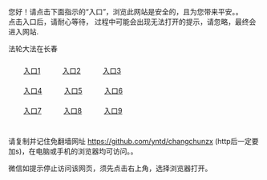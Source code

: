 您好！请点击下面指示的“入口”，浏览此网站是安全的，且为您带来平安。。 <br/>
点击入口后，请耐心等待， 过程中可能会出现无法打开的提示，请忽略，最终会进入网站. </br>

法轮大法在长春<br/>
<div style="padding:10px"><a style="margin:20px" target="_blank" href="https://d10m03y2x2uv4c.cloudfront.net/2Qpsp?rupcfl" id="ccLink1" rel="nofollow">入口1</a> <a target="_blank" style="margin:20px" href="https://d2p8jcjltkgzuh.cloudfront.net/2Qpsp?nntknhg" id="ccLink2" rel="nofollow">入口2</a> <a style="margin:20px" target="_blank" href="https://d1a7d4qotn1oqn.cloudfront.net/2Qpsp?hyobk" id="ccLink3" rel="nofollow">入口3</a></div>

<div style="padding:10px" ><a style="margin:20px" target="_blank" href="https://d10m03y2x2uv4c.cloudfront.net/2Qpsp?rupcfl" id="ccLink4" rel="nofollow">入口4</a> <a style="margin:20px" href="https://d2p8jcjltkgzuh.cloudfront.net/2Qpsp?nntknhg" target="_blank" id="ccLink5" rel="nofollow">入口5</a> <a style="margin:20px" href="https://d1a7d4qotn1oqn.cloudfront.net/2Qpsp?hyobk" target="_blank" id="ccLink6" rel="nofollow">入口6</a></div>

<div style="padding:10px"><a style="margin:20px" target="_blank" href="https://d10m03y2x2uv4c.cloudfront.net/2Qpsp?rupcfl" id="ccLink7" rel="nofollow">入口7</a> <a style="margin:20px" href="https://d2p8jcjltkgzuh.cloudfront.net/2Qpsp?nntknhg" target="_blank" id="ccLink8" rel="nofollow">入口8</a> <a style="margin:20px" target="_blank" href="https://d1a7d4qotn1oqn.cloudfront.net/2Qpsp?hyobk" id="ccLink9" rel="nofollow">入口9</a></div>

<br/>



请复制并记住免翻墙网址 https://github.com/yntd/changchunzx (http后一定要加s)，在电脑或手机的浏览器均可访问。。<br/>

微信如提示停止访问该网页，须先点击右上角，选择浏览器打开。
